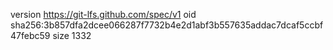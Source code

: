 version https://git-lfs.github.com/spec/v1
oid sha256:3b857dfa2dcee066287f7732b4e2d1abf3b557635addac7dcaf5ccbf47febc59
size 1332
